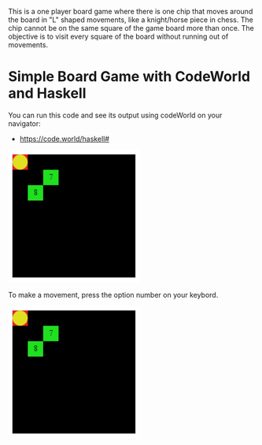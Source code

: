 
This is a one player board game where there is one chip that moves around the board in "L" shaped movements, like a knight/horse piece 
in chess. The chip cannot be on the same square of the game board more than once. The objective is to visit every square of the board 
without running out of movements.  

# Simple Board Game with CodeWorld and Haskell

You can run this code and see its output using codeWorld on your navigator:
* https://code.world/haskell#

![ ](Captura.PNG)

To make a movement, press the option number on your keybord.

![ ](Captura.PNG)

